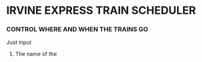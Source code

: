 # IRVINE EXPRESS TRAIN SCHEDULER
### CONTROL WHERE AND WHEN THE TRAINS GO

Just input
1. The name of the 
